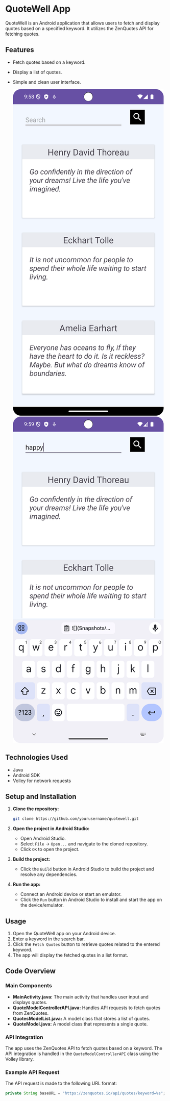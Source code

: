# QuoteWell App

QuoteWell is an Android application that allows users to fetch and display quotes based on a specified keyword. It utilizes the ZenQuotes API for fetching quotes.

## Features

- Fetch quotes based on a keyword.
- Display a list of quotes.
- Simple and clean user interface.

  ![](snapshots/1.png)![](snapshots/2.png)

## Technologies Used

- Java
- Android SDK
- Volley for network requests

## Setup and Installation

1. **Clone the repository:**

    ```bash
    git clone https://github.com/yourusername/quotewell.git
    ```

2. **Open the project in Android Studio:**
    - Open Android Studio.
    - Select `File` -> `Open...` and navigate to the cloned repository.
    - Click `OK` to open the project.

3. **Build the project:**
    - Click the `Build` button in Android Studio to build the project and resolve any dependencies.

4. **Run the app:**
    - Connect an Android device or start an emulator.
    - Click the `Run` button in Android Studio to install and start the app on the device/emulator.

## Usage

1. Open the QuoteWell app on your Android device.
2. Enter a keyword in the search bar.
3. Click the `Fetch Quotes` button to retrieve quotes related to the entered keyword.
4. The app will display the fetched quotes in a list format.

## Code Overview

### Main Components

- **MainActivity.java:** The main activity that handles user input and displays quotes.
- **QuoteModelControllerAPI.java:** Handles API requests to fetch quotes from ZenQuotes.
- **QuotesModelList.java:** A model class that stores a list of quotes.
- **QuoteModel.java:** A model class that represents a single quote.

### API Integration

The app uses the ZenQuotes API to fetch quotes based on a keyword. The API integration is handled in the `QuoteModelControllerAPI` class using the Volley library.

### Example API Request

The API request is made to the following URL format:

```java
private String baseURL = "https://zenquotes.io/api/quotes/keyword=%s";


